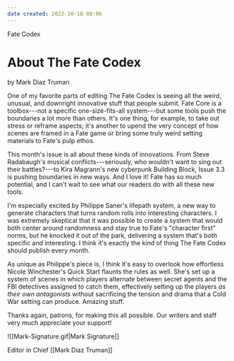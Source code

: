 ```yaml
---
date created: 2022-10-18 08:06
---
```


Fate Codex

# About The Fate Codex

by Mark Diaz Truman

One of my favorite parts of editing The Fate Codex is seeing all the weird, unusual, and downright innovative stuff that people submit. Fate Core is a toolbox---not a specific one-size-fits-all system---but some tools push the boundaries a lot more than others. It's one thing, for example, to take out stress or reframe aspects; it's another to upend the very concept of how scenes are framed in a Fate game or bring some truly weird setting materials to Fate's pulp ethos.

This month's issue is all about these kinds of innovations. From Steve Radabaugh's musical conflicts---seriously, who wouldn't want to sing out their battles?---to Kira Magrann's new cyberpunk Building Block, Issue 3.3 is pushing boundaries in new ways. And I love it! Fate has so much potential, and I can't wait to see what our readers do with all these new tools.

I'm especially excited by Philippe Saner's lifepath system, a new way to generate characters that turns random rolls into interesting characters. I was extremely skeptical that it was possible to create a system that would both center around randomness and stay true to Fate's "character first" norms, but he knocked it out of the park, delivering a system that's both specific and interesting. I think it's exactly the kind of thing The Fate Codex should publish every month.

As unique as Philippe's piece is, I think it's easy to overlook how effortless Nicole Winchester's Quick Start flaunts the rules as well. She's set up a system of scenes in which players alternate between secret agents and the FBI detectives assigned to catch them, effectively setting up the players _as their own antagonists_ without sacrificing the tension and drama that a Cold War setting can produce. Amazing stuff.

Thanks again, patrons, for making this all possible. Our writers and staff very much appreciate your support!

![[Mark-Signature.gif|Mark Signature]]

Editor in Chief
[[Mark Diaz Truman]]

